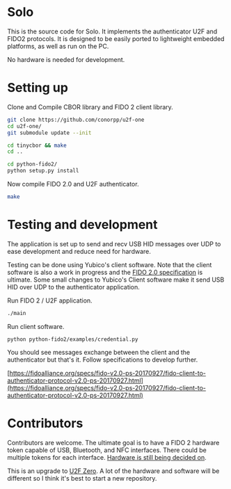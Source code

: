# Solo

This is the source code for Solo.  It implements the authenticator U2F and FIDO2 protocols.  It is designed 
to be easily ported to lightweight embedded platforms, as well as run on the PC.

No hardware is needed for development.

# Setting up

Clone and Compile CBOR library and FIDO 2 client library.

```bash
git clone https://github.com/conorpp/u2f-one
cd u2f-one/
git submodule update --init

cd tinycbor && make
cd ..

cd python-fido2/
python setup.py install
```

Now compile FIDO 2.0 and U2F authenticator.

```bash
make
```

# Testing and development

The application is set up to send and recv USB HID messages over UDP to ease
development and reduce need for hardware.

Testing can be done using Yubico's client software.  Note that the client
software is also a work in progress and the [FIDO 2.0
specification](https://fidoalliance.org/specs/fido-v2.0-ps-20170927/fido-client-to-authenticator-protocol-v2.0-ps-20170927.html)
is ultimate.  Some small changes to Yubico's Client software make it send
USB HID over UDP to the authenticator application.

Run FIDO 2 / U2F application.

```bash
./main
```

Run client software.

```
python python-fido2/examples/credential.py
```

You should see messages exchange between the client and the authenticator but that's it.  Follow specifications to develop further.

[https://fidoalliance.org/specs/fido-v2.0-ps-20170927/fido-client-to-authenticator-protocol-v2.0-ps-20170927.html](https://fidoalliance.org/specs/fido-v2.0-ps-20170927/fido-client-to-authenticator-protocol-v2.0-ps-20170927.html)

# Contributors

Contributors are welcome.  The ultimate goal is to have a FIDO 2 hardware token
capable of USB, Bluetooth, and NFC interfaces.  There could be multiple tokens
for each interface.  [Hardware is still being decided
    on](https://github.com/conorpp/u2f-zero/issues/76).

This is an upgrade to [U2F
Zero](https://github.com/conorpp/u2f-zero).  A lot of the hardware and software
will be different so I think it's best to start a new repository.








